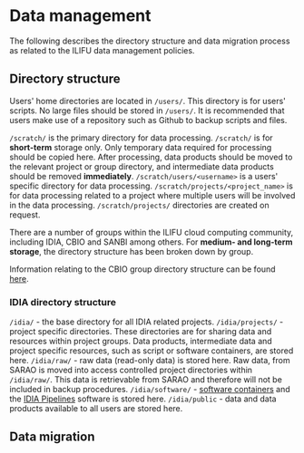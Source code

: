 # Data management

The following describes the directory structure and data migration process as related to the ILIFU data management policies.

## Directory structure

Users' home directories are located in `/users/`. This directory is for users' scripts. No large files should be stored in `/users/`. It is recommended that users make use of a repository such as Github to backup scripts and files.

`/scratch/` is the primary directory for data processing. `/scratch/` is for **short-term** storage only. Only temporary data required for processing should be copied here. After processing, data products should be moved to the relevant project or group directory, and intermediate data products should be removed **immediately**.
`/scratch/users/<username>` is a users' specific directory for data processing.
`/scratch/projects/<project_name>` is for data processing related to a project where multiple users will be involved in the data processing. `/scratch/projects/` directories are created on request.

There are a number of groups within the ILIFU cloud computing community, including IDIA, CBIO and SANBI among others. For **medium- and long-term storage**, the directory structure has been broken down by group.

Information relating to the CBIO group directory structure can be found [here](https://docs.ilifu.ac.za/#/cbio/setup).

### IDIA directory structure

`/idia/` - the base directory for all IDIA related projects.
`/idia/projects/` - project specific directories. These directories are for sharing data and resources within project groups. Data products, intermediate data and project specific resources, such as script or software containers, are stored here. 
`/idia/raw/` - raw data (read-only data) is stored here. Raw data, from SARAO is moved into access controlled project directories within `/idia/raw/`. This data is retrievable from SARAO and therefore will not be included in backup procedures.
`/idia/software/` - [software containers](https://docs.ilifu.ac.za/#/cluster/software_environments?id=singularity-containers) and the [IDIA Pipelines](https://idia-pipelines.github.io/) software is stored here.
`/idia/public` - data and data products available to all users are stored here.

## Data migration

